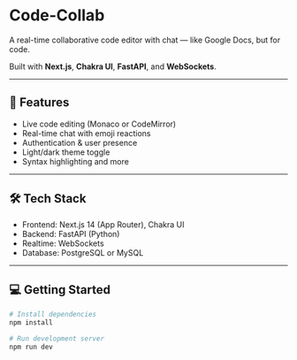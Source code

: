 # Code-Collab

A real-time collaborative code editor with chat — like Google Docs, but for code.

Built with **Next.js**, **Chakra UI**, **FastAPI**, and **WebSockets**.

---

## 🚀 Features

- Live code editing (Monaco or CodeMirror)
- Real-time chat with emoji reactions
- Authentication & user presence
- Light/dark theme toggle
- Syntax highlighting and more

---

## 🛠 Tech Stack

- Frontend: Next.js 14 (App Router), Chakra UI
- Backend: FastAPI (Python)
- Realtime: WebSockets
- Database: PostgreSQL or MySQL

---

## 💻 Getting Started

```bash
# Install dependencies
npm install

# Run development server
npm run dev
